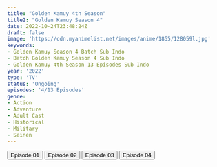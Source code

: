 ```yaml
---
title: "Golden Kamuy 4th Season"
title2: "Golden Kamuy Season 4"
date: 2022-10-24T23:48:24Z
draft: false
image: 'https://cdn.myanimelist.net/images/anime/1855/128059l.jpg'
keywords:
- Golden Kamuy Season 4 Batch Sub Indo
- Batch Golden Kamuy Season 4 Sub Indo
- Golden Kamuy 4th Season 13 Episodes Sub Indo
year: '2022'
type: 'TV'
status: 'Ongoing'
episodes: '4/13 Episodes'
genre:
- Action
- Adventure
- Adult Cast
- Historical
- Military
- Seinen
---
```


<div class="d-g gg-5 gtc-r ai-c">
<button onclick="window.open('?arc=OJWg86s3Zw_20221010/1/MP4/Kuramanime-GKAMUY_S4-01-480p-Huntersekai','_blank')">Episode 01</button>
<button onclick="window.open('?arc=w3axRPO9uN_20221011/2/MP4/Kuramanime-GKAMUY_S4-02-480p-Huntersekai','_blank')">Episode 02</button>
<button onclick="window.open('?arc=18hRxWK5VL_20221018/3/MP4/Kuramanime-GKAMUY_S4-03-480p-Huntersekai','_blank')">Episode 03</button>
<button onclick="window.open('?arc=pjfhweofweh_20221024/4/MP4/Kuramanime-GKAMUY_S4-04-480p-Same','_blank')">Episode 04</button>
</div>